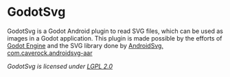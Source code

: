 # GodotSvg

GodotSvg is a Godot Android plugin to read SVG files, which can be used as images in a Godot application.
This plugin is made possible by the efforts of [Godot Engine](https://https://godotengine.org/) and the
SVG library done by [AndroidSvg, com.caverock.androidsvg-aar](https://bigbadaboom.github.io/androidsvg/)

*GodotSvg is licensed under [LGPL 2.0](https://www.gnu.org/licenses/old-licenses/lgpl-2.0.en.html)*
